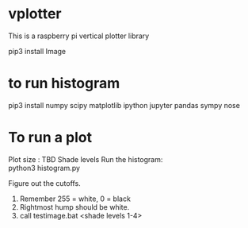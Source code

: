 vplotter
========

This is a raspberry pi vertical plotter library

pip3 install Image

# to run histogram
pip3 install numpy scipy matplotlib ipython jupyter pandas sympy nose

# To run a plot
Plot size : TBD
Shade levels
Run the histogram:  
    python3 histogram.py <imagefile>

Figure out the cutoffs.

1. Remember 255 = white, 0 = black
1. Rightmost hump should be white.   
1. call testimage.bat <shade levels 1-4>
